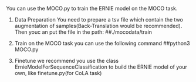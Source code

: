 You can use the MOCO.py to train the ERNIE model on the MOCO task.

1. Data Preparation
You need to prepare a tsv file which contain the two augmentation of samples(Back-Translation would be recommended).
Then youc an put the file in the path: ##./mocodata/train

2. Train on the MOCO task
you can use the following command
##python3 MOCO.py

3. Finetune
we recommend you use the class ErnieModelForSequenceClassification to build the ERNIE model of your own, like finetune.py(for CoLA task) 
